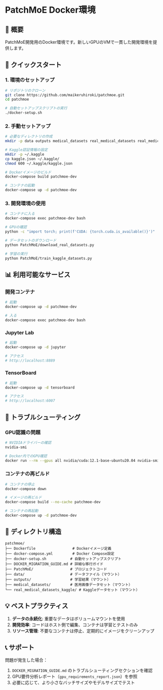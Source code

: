 # PatchMoE Docker環境

## 🎯 概要
PatchMoE開発用のDocker環境です。新しいGPUのVMで一貫した開発環境を提供します。

## 🚀 クイックスタート

### 1. 環境のセットアップ
```bash
# リポジトリのクローン
git clone https://github.com/maikeruhiroki/patchmoe.git
cd patchmoe

# 自動セットアップスクリプトの実行
./docker-setup.sh
```

### 2. 手動セットアップ
```bash
# 必要なディレクトリの作成
mkdir -p data outputs medical_datasets real_medical_datasets real_medical_datasets_kaggle test_data

# Kaggle認証情報の設定
mkdir -p ~/.kaggle
cp kaggle.json ~/.kaggle/
chmod 600 ~/.kaggle/kaggle.json

# Dockerイメージのビルド
docker-compose build patchmoe-dev

# コンテナの起動
docker-compose up -d patchmoe-dev
```

### 3. 開発環境の使用
```bash
# コンテナに入る
docker-compose exec patchmoe-dev bash

# GPUの確認
python -c "import torch; print(f'CUDA: {torch.cuda.is_available()}')"

# データセットのダウンロード
python PatchMoE/download_real_datasets.py

# 学習の実行
python PatchMoE/train_kaggle_datasets.py
```

## 📊 利用可能なサービス

### 開発コンテナ
```bash
# 起動
docker-compose up -d patchmoe-dev

# 入る
docker-compose exec patchmoe-dev bash
```

### Jupyter Lab
```bash
# 起動
docker-compose up -d jupyter

# アクセス
# http://localhost:8889
```

### TensorBoard
```bash
# 起動
docker-compose up -d tensorboard

# アクセス
# http://localhost:6007
```

## 🔧 トラブルシューティング

### GPU認識の問題
```bash
# NVIDIAドライバーの確認
nvidia-smi

# Docker内でのGPU確認
docker run --rm --gpus all nvidia/cuda:12.1-base-ubuntu20.04 nvidia-smi
```

### コンテナの再ビルド
```bash
# コンテナの停止
docker-compose down

# イメージの再ビルド
docker-compose build --no-cache patchmoe-dev

# コンテナの再起動
docker-compose up -d patchmoe-dev
```

## 📁 ディレクトリ構造

```
patchmoe/
├── Dockerfile                 # Dockerイメージ定義
├── docker-compose.yml         # Docker Compose設定
├── docker-setup.sh           # 自動セットアップスクリプト
├── DOCKER_MIGRATION_GUIDE.md # 詳細な移行ガイド
├── PatchMoE/                 # プロジェクトコード
├── data/                     # データファイル（マウント）
├── outputs/                  # 学習結果（マウント）
├── medical_datasets/         # 医用画像データセット（マウント）
└── real_medical_datasets_kaggle/ # Kaggleデータセット（マウント）
```

## 💡 ベストプラクティス

1. **データの永続化**: 重要なデータはボリュームマウントを使用
2. **開発効率**: コードはホスト側で編集、コンテナは学習とテストのみ
3. **リソース管理**: 不要なコンテナは停止、定期的にイメージをクリーンアップ

## 📞 サポート

問題が発生した場合：
1. `DOCKER_MIGRATION_GUIDE.md` のトラブルシューティングセクションを確認
2. GPU要件分析レポート（`gpu_requirements_report.json`）を参照
3. 必要に応じて、より小さなバッチサイズやモデルサイズでテスト
